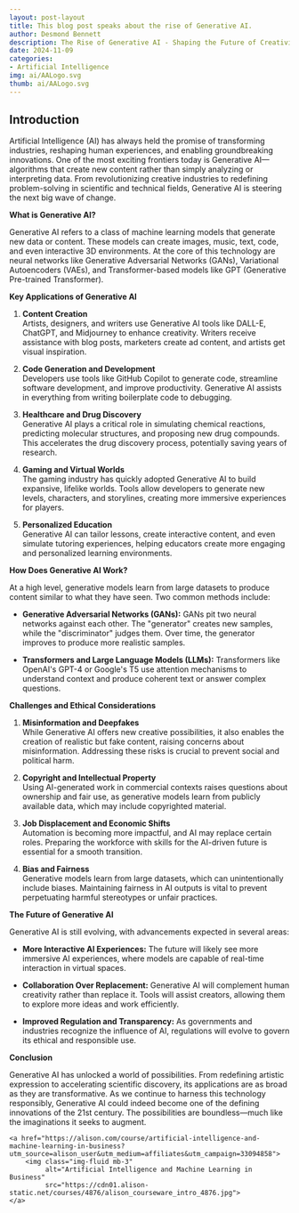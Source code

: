 ```yaml
---
layout: post-layout
title: This blog post speaks about the rise of Generative AI.
author: Desmond Bennett
description: The Rise of Generative AI - Shaping the Future of Creativity and Innovation. Get involved with the AI revolution!
date: 2024-11-09
categories:
- Artificial Intelligence
img: ai/AALogo.svg
thumb: ai/AALogo.svg
---
```


<h2>Introduction</h2>
<p>
    Artificial Intelligence (AI) has always held the promise of transforming industries, 
    reshaping human experiences, and enabling groundbreaking innovations. One of the most 
    exciting frontiers today is Generative AI—algorithms that create new content rather 
    than simply analyzing or interpreting data. From revolutionizing creative industries 
    to redefining problem-solving in scientific and technical fields, Generative AI is 
    steering the next big wave of change.
</p>

<!--more-->

**What is Generative AI?**

Generative AI refers to a class of machine learning models that generate new data or content. These models can create images, music, text, code, and even interactive 3D environments. At the core of this technology are neural networks like Generative Adversarial Networks (GANs), Variational Autoencoders (VAEs), and Transformer-based models like GPT (Generative Pre-trained Transformer).

**Key Applications of Generative AI**

1. **Content Creation**  
   Artists, designers, and writers use Generative AI tools like DALL-E, ChatGPT, and Midjourney to enhance creativity. Writers receive assistance with blog posts, marketers create ad content, and artists get visual inspiration.

2. **Code Generation and Development**  
   Developers use tools like GitHub Copilot to generate code, streamline software development, and improve productivity. Generative AI assists in everything from writing boilerplate code to debugging.

3. **Healthcare and Drug Discovery**  
   Generative AI plays a critical role in simulating chemical reactions, predicting molecular structures, and proposing new drug compounds. This accelerates the drug discovery process, potentially saving years of research.

4. **Gaming and Virtual Worlds**  
   The gaming industry has quickly adopted Generative AI to build expansive, lifelike worlds. Tools allow developers to generate new levels, characters, and storylines, creating more immersive experiences for players.

5. **Personalized Education**  
   Generative AI can tailor lessons, create interactive content, and even simulate tutoring experiences, helping educators create more engaging and personalized learning environments.

**How Does Generative AI Work?**

At a high level, generative models learn from large datasets to produce content similar to what they have seen. Two common methods include:

- **Generative Adversarial Networks (GANs):** GANs pit two neural networks against each other. The "generator" creates new samples, while the "discriminator" judges them. Over time, the generator improves to produce more realistic samples.

- **Transformers and Large Language Models (LLMs):** Transformers like OpenAI's GPT-4 or Google's T5 use attention mechanisms to understand context and produce coherent text or answer complex questions.

**Challenges and Ethical Considerations**

1. **Misinformation and Deepfakes**  
   While Generative AI offers new creative possibilities, it also enables the creation of realistic but fake content, raising concerns about misinformation. Addressing these risks is crucial to prevent social and political harm.

2. **Copyright and Intellectual Property**  
   Using AI-generated work in commercial contexts raises questions about ownership and fair use, as generative models learn from publicly available data, which may include copyrighted material.

3. **Job Displacement and Economic Shifts**  
   Automation is becoming more impactful, and AI may replace certain roles. Preparing the workforce with skills for the AI-driven future is essential for a smooth transition.

4. **Bias and Fairness**  
   Generative models learn from large datasets, which can unintentionally include biases. Maintaining fairness in AI outputs is vital to prevent perpetuating harmful stereotypes or unfair practices.

**The Future of Generative AI**

Generative AI is still evolving, with advancements expected in several areas:

- **More Interactive AI Experiences:** The future will likely see more immersive AI experiences, where models are capable of real-time interaction in virtual spaces.
  
- **Collaboration Over Replacement:** Generative AI will complement human creativity rather than replace it. Tools will assist creators, allowing them to explore more ideas and work efficiently.

- **Improved Regulation and Transparency:** As governments and industries recognize the influence of AI, regulations will evolve to govern its ethical and responsible use.

**Conclusion**

Generative AI has unlocked a world of possibilities. From redefining artistic expression 
to accelerating scientific discovery, its applications are as broad as they are transformative. 
As we continue to harness this technology responsibly, Generative AI could indeed become 
one of the defining innovations of the 21st century. The possibilities are boundless—much 
like the imaginations it seeks to augment.

<div class="centred">

    <a href="https://alison.com/course/artificial-intelligence-and-machine-learning-in-business?utm_source=alison_user&utm_medium=affiliates&utm_campaign=33094858">
        <img class="img-fluid mb-3" 
             alt="Artificial Intelligence and Machine Learning in Business"
             src="https://cdn01.alison-static.net/courses/4876/alison_courseware_intro_4876.jpg">
    </a>

</div>